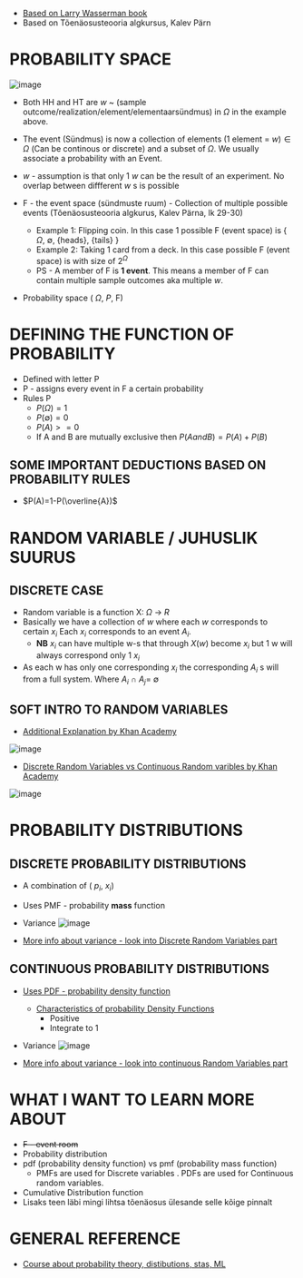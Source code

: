 + [Based on Larry Wasserman book](https://1drv.ms/b/s!ArMHhYJs5BG_jqNpgkG1LsFL-tdGgA?e=OCkjYR)
+ Based on Tõenäosusteooria algkursus, Kalev Pärn



# PROBABILITY SPACE 


![image](https://user-images.githubusercontent.com/21141607/198247389-696be406-ac9c-45b1-9040-2db549328e77.png)


+ Both HH and HT are $w$ ~ (sample outcome/realization/element/elementaarsündmus) in $\Omega$ in the example above. 
+ The event (Sündmus) is now a collection of elements (1 element = $w) \in \Omega$ (Can be continous or discrete) and a subset of $\Omega$. We usually associate a probability with an Event. 
+  $w$ - assumption is that only 1 $w$ can be the result of an experiment. No overlap between diffferent $w$ s is possible
+ F - the event space (sündmuste ruum) - Collection of multiple possible events (Tõenäosusteooria algkurus, Kalev Pärna, lk 29-30)
   + Example 1: Flipping coin. In this case 1 possible F (event space) is { $\Omega$, $\emptyset$, {heads}, {tails} }
   + Example 2: Taking 1 card from a deck. In this case possible F (event space) is with size of  $2^{\Omega}$
   + PS - A member of F is **1 event**. This means a member of F can contain multiple sample outcomes aka multiple $w$.

+   Probability space ( $\Omega$, $P$, F)


# DEFINING THE FUNCTION OF PROBABILITY 

+ Defined with letter P
+ P - assigns every event in F a certain probability 
+ Rules P 
   + $P(\Omega) = 1$
   + $P(\emptyset) = 0$
   + $P(A) >= 0$
   + If A and B are mutually exclusive then $P(A and B)=P(A)+P(B)$


## SOME IMPORTANT DEDUCTIONS BASED ON PROBABILITY RULES 

+  $P(A)=1-P(\overline{A})$

# RANDOM VARIABLE / JUHUSLIK SUURUS

## DISCRETE CASE 

+ Random variable is a function X: $\Omega$ -> $R$
+ Basically we have a collection of $w$ where each $w$ corresponds to certain $x_{i}$ Each $x_{i}$ corresponds to an event $A_{i}$. 
   + **NB**  $x_{i}$ can have multiple w-s that through $X(w)$ become $x_{i}$ but 1 w will always correspond only 1 $x_{i}$
+ As each w has only one corresponding $x_{i}$ the corresponding $A_{i}$ s will from a full system. Where $A_{i}$ $\cap$ $A_{j}$= $\emptyset$     

## SOFT INTRO TO RANDOM VARIABLES

+ [Additional Explanation by Khan Academy](https://www.youtube.com/watch?v=3v9w79NhsfI)

![image](https://user-images.githubusercontent.com/21141607/198245231-64e154ac-9201-4120-9a95-05a285a6f19b.png)

+ [Discrete Random Variables vs Continuous Random varibles by Khan Academy](https://www.youtube.com/watch?v=dOr0NKyD31Q)

![image](https://user-images.githubusercontent.com/21141607/198245997-72a7ee1c-2887-4810-affc-cd279ae45321.png)

# PROBABILITY DISTRIBUTIONS 

## DISCRETE PROBABILITY DISTRIBUTIONS 

+ A combination of ( $p_{i}$, $x_{i}$)

+ Uses PMF - probability **mass** function

+ Variance ![image](https://user-images.githubusercontent.com/21141607/200790086-79cbaa07-4cbd-43b8-8919-f7e412e1d885.png) 
+ [More info about variance - look into Discrete Random Variables part](https://www.statlect.com/glossary/variance-formula)


## CONTINUOUS PROBABILITY DISTRIBUTIONS

+ [Uses PDF - probability density function](https://www.statlect.com/glossary/probability-density-function)
    + [Characteristics of probability Density Functions](https://www.statlect.com/fundamentals-of-probability/legitimate-probability-density-functions)
      + Positive
      + Integrate to 1 

+ Variance ![image](https://user-images.githubusercontent.com/21141607/200790442-32f4180d-0fe4-44c3-8ac9-905d2e876b73.png)
+ [More info about variance - look into continuous Random Variables part](https://www.statlect.com/glossary/variance-formula)



# WHAT I WANT TO LEARN MORE ABOUT 


+  ~~F - event room~~ 
+ Probability distribution 
+ pdf (probability density function) vs pmf (probability mass function)
   + PMFs are used for Discrete variables . PDFs are used for Continuous random variables.  
+ Cumulative Distribution function
+ Lisaks teen läbi mingi lihtsa tõenäosus ülesande selle kõige pinnalt 


# GENERAL REFERENCE 

+ [Course about probability theory, distibutions, stas, ML](https://www.statlect.com/)
